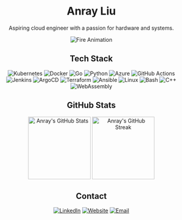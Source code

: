 <div align="center">

# Anray Liu

Aspiring cloud engineer with a passion for hardware and systems.

![Fire Animation](https://user-images.githubusercontent.com/74038190/213911110-aedbef38-a29f-4b6b-a65c-11608b4f75a5.gif)

## Tech Stack
![Kubernetes](https://img.shields.io/badge/Kubernetes-326CE5?style=for-the-badge&logo=kubernetes&logoColor=white)
![Docker](https://img.shields.io/badge/Docker-2496ED?style=for-the-badge&logo=docker&logoColor=white)
![Go](https://img.shields.io/badge/Go-00ADD8?style=for-the-badge&logo=go&logoColor=white)
![Python](https://img.shields.io/badge/Python-3776AB?style=for-the-badge&logo=python&logoColor=white)
![Azure](https://img.shields.io/badge/Azure-0078D4?style=for-the-badge&logo=microsoft-azure&logoColor=white)
![GitHub Actions](https://img.shields.io/badge/GitHub%20Actions-2088FF?style=for-the-badge&logo=githubactions&logoColor=white)
![Jenkins](https://img.shields.io/badge/Jenkins-D24939?style=for-the-badge&logo=jenkins&logoColor=white)
![ArgoCD](https://img.shields.io/badge/ArgoCD-FE4C00?style=for-the-badge&logo=argo&logoColor=white)
![Terraform](https://img.shields.io/badge/Terraform-7B42BC?style=for-the-badge&logo=terraform&logoColor=white)
![Ansible](https://img.shields.io/badge/Ansible-000000?style=for-the-badge&logo=ansible&logoColor=white)
![Linux](https://img.shields.io/badge/Linux-FCC624?style=for-the-badge&logo=linux&logoColor=black)
![Bash](https://img.shields.io/badge/Bash-4EAA25?style=for-the-badge&logo=gnubash&logoColor=white)
![C++](https://img.shields.io/badge/C++-00599C?style=for-the-badge&logo=cplusplus&logoColor=white)
![WebAssembly](https://img.shields.io/badge/WebAssembly-654FF0?style=for-the-badge&logo=webassembly&logoColor=white)

## GitHub Stats
<img src="https://github-readme-stats.vercel.app/api?username=anrayliu&show_icons=true#gh-light-mode-only" alt="Anray's GitHub Stats" height="165">
<img src="https://nirzak-streak-stats.vercel.app/?user=anrayliu&theme=light&hide_border=false" alt="Anray's GitHub Streak" height="165">

## Contact

[![LinkedIn](https://img.shields.io/badge/LinkedIn-0A66C2?style=for-the-badge&logo=linkedin&logoColor=white)](https://www.linkedin.com/in/anray-liu/)
[![Website](https://img.shields.io/badge/Website-anrayliu.ca-2E3A59?style=for-the-badge)](https://anrayliu.ca)
[![Email](https://img.shields.io/badge/Email-anrayliu@gmail.com-D14836?style=for-the-badge)](mailto:anrayliu@gmail.com)

</div>